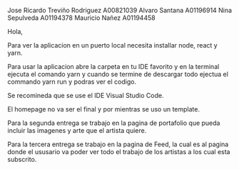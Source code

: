 Jose Ricardo Treviño Rodriguez A00821039
Alvaro Santana  A01196914
Nina Sepulveda  A01194378
Mauricio Nañez  A01194458

<Primera Entrega>
Hola,

Para ver la aplicacion en un puerto local necesita installar node, react y yarn. 

Para usar la aplicacion abre la carpeta en tu IDE favorito y en la terminal ejecuta el comando yarn y cuando se termine de descargar todo ejectua el commando yarn run y podras ver el codigo.

Se recomineda que se use el IDE Visual Studio Code.

El homepage no va ser el final y por mientras se uso un template.

<Segunda Entrega>

Para la segunda entrega se trabajo en la pagina de portafolio que pueda incluir las imagenes y arte que el artista quiere.

<Tercera Entrega>

Para la tercera entrega se trabajo en la pagina de Feed, la cual es al pagina donde el ususario va poder ver todo el trabajo de los artistas a los cual esta subscrito.

